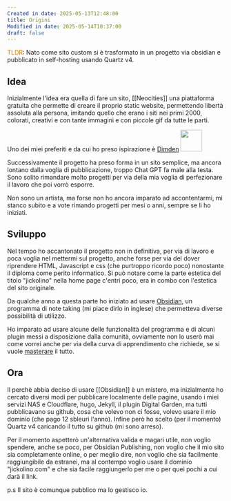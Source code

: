 ```yaml
---
Created in date: 2025-05-13T12:48:00
title: Origini
Modified in date: 2025-05-14T10:37:00
draft: false
---
```

<font color="#de7802">TLDR</font>: Nato come sito custom si è trasformato in un progetto via obsidian e pubblicato in self-hosting usando Quartz v4.
## Idea

Inizialmente l'idea era quella di fare un sito, [[Neocities]][­](https://neocities.org/) una piattaforma gratuita che permette di creare il proprio static website, permettendo libertà assoluta alla persona, imitando quello che erano i siti nei primi 2000, colorati, creativi e con tante immagini e con piccole gif da tutte le parti.

Uno dei miei preferiti e da cui ho preso ispirazione è [Dimden](https://dimden.dev)
<img src="https://dimden.dev/images/dimden.gif" width="50" height="50">

Successivamente il progetto ha preso forma in un sito semplice, ma ancora lontano dalla voglia di pubblicazione, troppo Chat GPT fa male alla testa. Sono solito rimandare molto progetti per via della mia voglia di perfezionare il lavoro che poi vorrò esporre.

Non sono un artista, ma forse non ho ancora imparato ad accontentarmi, mi stanco subito e a vote rimando progetti per mesi o anni, sempre se li ho iniziati.

## Sviluppo

Nel tempo ho accantonato il progetto non in definitiva, per via di lavoro e poca voglia nel mettermi sul progetto, anche forse per via del dover riprendere HTML, Javascript e css (che purtroppo ricordo poco) nonostante il diploma come perito informatico.
Si può notare come la parte estetica del titolo "jickolino" nella home page c'entri poco, era in combo con l'estetica del sito originale.

Da qualche anno a questa parte ho iniziato ad usare [Obsidian](https://obsidian.md/), un programma di note taking (mi piace dirlo in inglese) che permetteva diverse possibilità di utilizzo.

Ho imparato ad usare alcune delle funzionalità del programma e di alcuni plugin messi a disposizione dalla comunità, ovviamente non lo userò mai come vorrei anche per via della curva di apprendimento che richiede, se si vuole [masterare]() il tutto.

## Ora
Il perchè abbia deciso di usare [[Obsidian]] è un mistero, ma inizialmente ho cercato diversi modi per pubblicare localmente delle pagine, usando i miei servizi NAS e Cloudflare, hugo, Jekyll, il plugin Digital Garden, ma tutti pubblicavano su github, cosa che volevo non ci fosse, volevo usare il mio dominio (che pago 12 sbleuri l'anno).
Infine però ho scelto (per il momento) Quartz v4 caricando il tutto su github (mi sono arreso).

Per il momento aspetterò un'alternativa valida e magari utile, non voglio spendere, anche se poco, per Obsidian Publishing, non voglio che il mio sito sia completamente online, o per meglio dire, non voglio che sia facilmente raggiungibile da estranei, ma al contempo voglio usare il dominio "jickolino.com" e che sia facile raggiungerlo per me o per quei pochi a cui darà il link. 

p.s Il sito è comunque pubblico ma lo gestisco io.